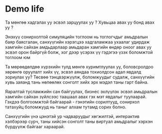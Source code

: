 # Demo life

Та мөнгөө хадгалах уу эсвэл зарцуулах уу ?
Хувьцаа авах уу бонд авах уу ?


Энэхүү сонирхолтой симуляцийн тоглоом нь тоглогчдыг амьдралын баяр баясгалан, санхүүгийн хэрэгцээ хадгаламжаа ухаалаг удирдаж хамгийн сайхан амдьдарлаар амьдаран хамгийн өндөр оноог aвах уу эсвэл орон байргүй болж, хог дээр үсэрэх үү гэдэгээ үзэх боломжтой тоглоом юм 

Та мөрөөдөлдөө хүрэхийн тулд мөнгө хуримтлуулах уу, боловсролдоо хөрөнгө оруулалт хийх үү, эсвэл аяндаа тохиолдсон адал явдалд зориулах уу? Төсвөө тэнцвэржүүлж, боломжуудыг судалж, санхүүгийн хувь заяанд тань нөлөөлөх сонголт хийх эрх мэдэл таны гарт байна.

Яаралтай тусламжийн сан байгуулах, бизнес эхлүүлэх эсвэл амьдралын хамгийн сайхан зүйлсээс таашаал авах гэх мэт явдалыг туулаарай. Гэхдээ болгоомжтой байгаарай - гэнэтийн сорилтууд, сонирхол татахуйц боломжууд нь таныг алхам тутамд сорих болно.

Санхүүгийн үнэ цэнэтэй ур чадваруудыг хөгжилтэй, интерактив хэлбэрээр сурч, таны хийсэн сонголт таны виртуал амьдралыг хэрхэн бүрдүүлж байгааг хараарай.
